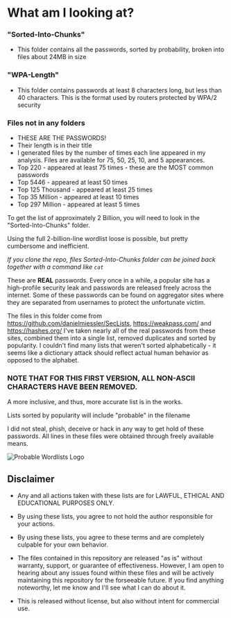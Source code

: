 # What am I looking at?

### "Sorted-Into-Chunks"
  * This folder contains all the passwords, sorted by probability, broken into files about 24MB in size
### "WPA-Length" 
  * This folder contains passwords at least 8 characters long, but less than 40 characters. This is the format used by routers protected by WPA/2 security
### Files not in any folders
  * THESE ARE THE PASSWORDS!  
  * Their length is in their title
  * I generated files by the number of times each line appeared in my analysis. Files are available for 75, 50, 25, 10, and 5 appearances.
  * Top 220 - appeared at least 75 times - these are the MOST common passwords
  * Top 5446 - appeared at least 50 times
  * Top 125 Thousand - appeared at least 25 times
  * Top 35 Million - appeared at least 10 times
  * Top 297 Million - appeared at least 5 times
  
  To get the list of approximately 2 Billion, you will need to look in the "Sorted-Into-Chunks" folder.
  
  Using the full 2-billion-line wordlist loose is possible, but pretty cumbersome and inefficient.
  
  *If you clone the repo, files Sorted-Into-Chunks folder can be joined back together with a command like `cat`*

These are **REAL** passwords. Every once in a while, a popular site has a high-profile security leak and passwords are released freely across the internet.
Some of these passwords can be found on aggregator sites where they are separated from usernames to protect the unfortunate victim.

The files in this folder come from https://github.com/danielmiessler/SecLists, https://weakpass.com/ and https://hashes.org/
I've taken nearly all of the real passwords from these sites, combined them into a single list, removed duplicates and sorted by popularity. I couldn't find many lists that weren't sorted alphabetically - it seems like a dictionary attack should reflect actual human behavior as opposed to the alphabet.

### NOTE THAT FOR THIS FIRST VERSION, ALL NON-ASCII CHARACTERS HAVE BEEN REMOVED.
A more inclusive, and thus, more accurate list is in the works.

Lists sorted by popularity will include "probable" in the filename

I did not steal, phish, deceive or hack in any way to get hold of these passwords. 
All lines in these files were obtained through freely available means. 

![Probable Wordlists Logo](https://raw.githubusercontent.com/berzerk0/Probable-Wordlists/master/ProbableWordlistLogo.png)


## Disclaimer
 + Any and all actions taken with these lists are for LAWFUL, ETHICAL AND EDUCATIONAL PURPOSES ONLY.
 + By using these lists, you agree to not hold the author responsible for your actions.
 + By using these lists, you agree to these terms and are completely culpable for your own behavior.

 + The files contained in this repository are released "as is" without warranty, support, or guarantee of effectiveness. However, I am open to hearing about any issues found within these files and will be actively maintaining this repository for the forseeable future. If you find anything noteworthy, let me know and I'll see what I can do about it.
 
 + This is released without license, but also without intent for commercial use. 

